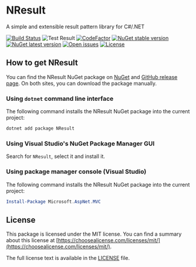 # NResult

A simple and extensible result pattern library for C#/.NET

[![Build Status](https://dev.azure.com/david-e-winlive/david1995/_apis/build/status/david1995.NResult?branchName=master)](https://dev.azure.com/david-e-winlive/david1995/_build/latest?definitionId=3&branchName=master)
![Test Result](https://img.shields.io/azure-devops/tests/david-e-winlive/david1995/3)
[![CodeFactor](https://www.codefactor.io/repository/github/david1995/nresult/badge/master)](https://www.codefactor.io/repository/github/david1995/nresult/overview/master)
[![NuGet stable version](https://img.shields.io/nuget/v/NResult?label=stable)](https://www.nuget.org/packages/NResult/)
[![NuGet latest version](https://img.shields.io/nuget/vpre/NResult?label=latest)](https://www.nuget.org/packages/NResult/)
[![Open issues](https://img.shields.io/github/issues/david1995/NResult)](https://github.com/david1995/NResult/issues)
[![License](https://img.shields.io/github/license/david1995/NResult)](https://raw.githubusercontent.com/david1995/NResult/master/LICENSE)

## How to get NResult
You can find the NResult NuGet package on [NuGet](https://www.nuget.org/packages/NResult/) and [GitHub release page](https://github.com/david1995/NResult/releases).
On both sites, you can download the package manually.

### Using `dotnet` command line interface
The following command installs the NResult NuGet package into the current project:

```bash
dotnet add package NResult
```

### Using Visual Studio's NuGet Package Manager GUI
Search for `NResult`, select it and install it.

### Using package manager console (Visual Studio)
The following command installs the NResult NuGet package into the current project:

```powershell
Install-Package Microsoft.AspNet.MVC
```

## License
This package is licensed under the MIT license.
You can find a summary about this license at [https://choosealicense.com/licenses/mit/](https://choosealicense.com/licenses/mit/).

The full license text is available in the [LICENSE](/LICENSE) file.
